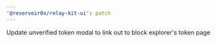 ```yaml
---
'@reservoir0x/relay-kit-ui': patch
---
```


Update unverified token modal to link out to block explorer's token page
